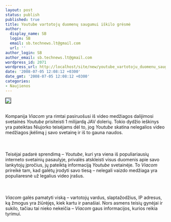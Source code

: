 ```yaml
---
layout: post
status: publish
published: true
title: Youtube vartotojų duomenų saugumui iškilo grėsmė
author:
  display_name: SB
  login: SB
  email: sb.technews.lt@gmail.com
  url: ''
author_login: SB
author_email: sb.technews.lt@gmail.com
wordpress_id: 2071
wordpress_url: http://localhost/site/new/youtube_vartotoju_duomenu_saugumui_iskilo_gresme/
date: '2008-07-05 12:08:12 +0300'
date_gmt: '2008-07-05 12:08:12 +0300'
categories:
- Naujienos
---
```

<div class="imgright"><img src="http://tbn0.google.com/images?q=tbn:dI7uwE0TkZ9HwM:http://lh6.google.com/shaileshdoke/R7Yvft7NeXI/AAAAAAAAAR8/c-KsB1lUh3c/YouTube%2520Logo%255B5%255D" border="1"></div>
<p><br>Kompanija <i>Viacom</i> yra rimtai pasiruošusi iš video medžiagos dalijimosi svetainės <i> Youtube</i> prisiteisti 1 milijardą JAV dolerių. Tokio dydžio ieškinys yra pateiktas Niujorko teisėjams dėl to, jog <i> Youtube</i> skatina nelegalios video medžiagos įkėlimą į savo svetainę ir iš to gauna naudos.<br />
<br><br />
<br>Teisėjai padarė sprendimą – <i> Youtube</i>, kuri yra viena iš populiariausių interneto svetainių pasaulyje, privalės atskleisti visus duomenis apie savo lankytojų įpročius, jų pateiktą informaciją <i>Youtube</i> svetainėje. To <i> Viacom</i> prireikė tam, kad galėtų įrodyti savo tiesą – nelegali vaizdo medžiaga yra populiaresnė už legalius video įrašus.<br />
<br><br />
<br><i>Viacom</i> galės pamatyti viską – vartotojų vardus, slaptažodžius, IP adresus, ką žmogus yra žiūrėjęs, kiek kartu ir panašiai. Nors asmens teisių gynėjai ir sukilo, tačiau tai nieko nekeičia – <i>Viacom</i> gaus informacijos, kurios reikia tyrimui.<br />
<br><br />
<br><br />
<br></p>
